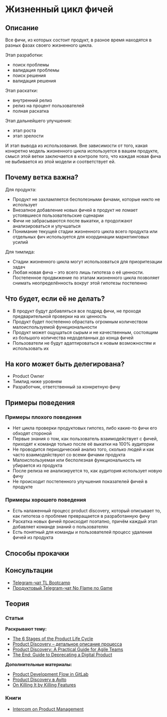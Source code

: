# Жизненный цикл фичей
## Описание
Все фичи, из которых состоит продукт, в разное время находятся в разных фазах своего жизненного цикла.

Этап разработки:
- поиск проблемы
- валидация проблемы
- поиск решения
- валидация решения

Этап раскатки:
- внутренний релиз
- релиз на процент пользователей
- полная раскатка

Этап дальнейшего улучшения:
- этап роста
- этап зрелости

И этап вывода из использования. Вне зависимости от того, какая конкретно модель жизненного цикла используется в вашем продукте, смысл этой ветки заключается в контроле того, что каждая новая фича не выбивается из этой модели и соответствует ей.

## Почему ветка важна?
Для продукта:
- Продукт не захламляется бесполезными фичами, которые никто не использует
- Внезапное добавление новых фичей в продукт не ломает устоявшиеся пользовательские сценарии
- Фичи не забрасываются после выкатки, а продолжают анализироваться и улучшаться
- Понимание текущей стадии жизненного цикла всего продукта или отдельных фич используется для координации маркетинговых усилий

Для тимлида:
- Стадии жизненного цикла могут использоваться для приоритезации задач
- Любая новая фича – это всего лишь гипотеза о её ценности. Постепенное продвижение по этапам жизненного цикла позволяет снимать неопределённость вокруг этой гипотезы постепенно

## Что будет, если её не делать?
- В продукт будут добавляться все подряд фичи, не проходя предварительной проверки на их ценность
- Продукт будет постепенно обрастать огромным количеством малоиспользуемой функциональности
- Продукт может ощущаться сырым и не качественным, состоящим из большого количества недоделанных до конца фичей
- Пользователи не будут адаптироваться к новым возможностям и использовать их

## На кого может быть делегирована?
- Product Owner
- Тимлид ниже уровнем
- Разработчик, ответственный за конкретную фичу

## Примеры поведения
### Примеры плохого поведения
- Нет цикла проверки продуктовых гипотез, либо какие-то фичи его обходят стороной
- Первые знания о том, как пользователь взаимодействует с фичей, приходят к команде только после её выкатки на 100% аудитории
- Не проводится периодический анализ того, сколько людей и как часто взаимодействуют со всеми фичами продукта
- Малоиспользуемая или бесполезная функциональность не убирается из продукта
- После релиза не анализируется то, как аудитория использует новую фичу
- Не происходит постепенного улучшения показателей фичей в продукте

### Примеры хорошего поведения
- Есть налаженный процесс product discovery, который описывает то, как гипотеза о проблеме превращается в разработанную фичу
- Раскатка новых фичей происходит поэтапно, причём каждый этап добавляет команде знаний о пользователях
- Есть понятный для команды и пользователей процесс удаления фичей из продукта

## Способы прокачки
## Консультации
- [Telegram-чат TL Bootcamp](https://tlinks.run/tlbootcamp)
- [Продуктовый Telegram-чат No Flame no Game](https://t.me/joinchat/BrfI2UHjvA2HbQNSW4Irog)

## Теория
### Статьи
**Раскрывают тему:**
- [The 6 Stages of the Product Life Cycle](https://blog.hubspot.com/marketing/product-life-cycle)
- [Product Discovery – детальное описание процесса](http://productframework.ru/product_discovery)
- [Product Discovery: A Practical Guide for Agile Teams](https://herbig.co/product-discovery/)
- [The End: Guide to Deprecating a Digital Product](https://medium.com%2F@medium.com/@molenoski/the-end-guide-to-deprecating-a-digital-product-d4f3606b3a71)

**Дополнительные материалы:**
- [Product Development Flow in GitLab](https://about.gitlab.com/handbook/product-development-flow/)
- [Product Discovery в Avito](https://medium.com/@webmisha/%D0%BF%D1%80%D0%BE-discovery-sprints-e7f6cd48e124)
- [On Killing It by Killing Features](https://product.hubspot.com/blog/on-killing-it-by-killing-features)

### Книги
- [Intercom on Product Management](https://www.intercom.com/books/product-management)
